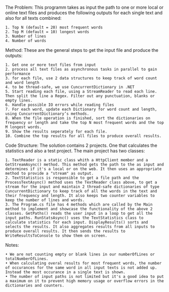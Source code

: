 The Problem:
This programm takes as input the path to one or more local or online text files and 
produces the following outputs for each single text and also for all texts combined:

    1. Top N (default = 20) most frequent words
    2. Top M (default = 10) longest words
    3. Number of lines
    4. Number of words

Method: 
These are the general steps to get the input file and produce the outputs:

    1. Get one or more text files from input
    2. process all text files as asynchronous tasks in parallel to gain performance
    3. for each file, use 2 data structures to keep track of word count and word length
    4. to be thread-safe, we use CuncurrentDictionary in .NET
    5. Start reading each file, using a StreamReader to read each line. Then split the line a Regex. Filter out any punctuation, blanks or empty lines.
    6. Handle possible IO errors while reading files
    7. For each word, update each Dictionary for word count and length, using CuncurrentDictionary’s methods.
    8. When the file operation is finished, sort the dictionaries on frequency or length and take the top N most frequent words and the top M longest words.
    9. Show the results seperately for each file.
    10. Combine the top results for all files to produce overall results.

Code Structure:
The solution contains 2 projects. One that calculates the statistics and also a test project. The main project has two classes:

    1. TextReader is a static class whith a HttpClient member and a GetStreamAsync() method. This method gets the path to the as input and determines if it's a local or on the web. It then uses an appropriate method to provide a "stream" as output.
    2. TextStatistics is responsible to get a file path and the ProcessTextAsync() method uses the TextReader class above, to get a stream for the input and maintain 2 thread-safe dictionaries of type CuncurrentDictionary to keep track of all the words in the text and their frequency and length. It also keeps two counter variables to keep the number of lines and words.
    3. The Program.cs file has 4 methods which are called by the Main method to implement and showcase the functionality of the above 2 classes. GetPaths() reads the user input in a loop to get all the input paths. RunStatsAsync() uses the TextStatistics class to calculate statistics for each input. DisplayResults() sorts and selects the results. It also aggregates results from all inputs to produce overall results. It then sends the results to WriteResultsToConsole to show them on screen.

Notes:

    • We are not counting empty or blank lines in our numberOfLines or totalNumberOfLines.
    • When calculating overal results for most frequent words, the number of occurances for the same word in all input texts is not added up. Instead the most occurance in a single text is shown.
    • The number of input paths is not limited but it's a good idea to put a maximum on it to prevent high memory usage or overflow errors in the dictionaries and counters.
